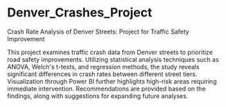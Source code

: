 # Denver_Crashes_Project
Crash Rate Analysis of Denver Streets: Project for Traffic Safety Improvement

This project examines traffic crash data from Denver streets to prioritize road safety improvements. Utilizing statistical analysis techniques such as ANOVA, Welch's t-tests, and regression methods, the study reveals significant differences in crash rates between different street tiers. Visualization through Power BI further highlights high-risk areas requiring immediate intervention. Recommendations are provided based on the findings, along with suggestions for expanding future analyses.

